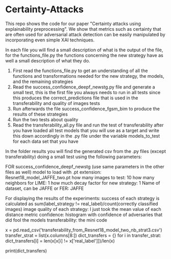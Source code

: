# Certainty-Attacks
This repo shows the code for our paper "Certainty attacks using explainability preprocessing". We show that metrics such as certainty that are often used for adversarial attack detection can be easily manipulated by incorporating even simple XAI techniques.


In each file you will find a small description of what is the output of the file, for the functions_file.py the functions concerning the new strategy have as well a small description of what they do. 

1) First read the functions_file.py to get an understanding of all the functions and transformations needed for the new strategy, the models, and the remaining strategies
2) Read the success_confidence_deepf_newstg.py file and generate a small test, this is the first file you always needs to run in all tests since this produces the correct_predictions file that is used in the transferability and quality of images tests
3) Run afterwards the file success_confidence_fgsm_bim to produce the results of these strategies
4) Run the two tests about quality
5) Read the transferability_all.py file and run the test of transferability after you have loaded all test models that you will use as a target and write this down accordingly in the .py file under the variable models_to_test for each data set that you have

In the folder results you will find the generated csv from the .py files (except transferability) doing a small test using the following parameters:  

FOR success_confidence_deepf_newstg (use same parameters in the other files as well)
model to load with .pt extension: Resnet18_model_JAFFE_two.pt
how many images to test: 10
how many neighbors for LIME: 1
how much decay factor for new strategy: 1
Name of dataset, can be JAFFE or FER: JAFFE


For displaying the results of the experiments:
success of each strategy is calculated as sum(label_strategy != real_label)/count(correctly classified images)
image quality of each strategy: I just took the mean value of each distance metric 
confidence: histogram with confidence of adversaries that did fool the models 
transferability: the mini code 

x = pd.read_csv('transferability_from_Resnet18_model_two_nb_strat3.csv')
transfer_strat = list(x.columns[8:])
dict_transfers = {}
for i in transfer_strat:
    dict_transfers[i] = len(x[x[i] != x['real_label']])/len(x)

print(dict_transfers)
